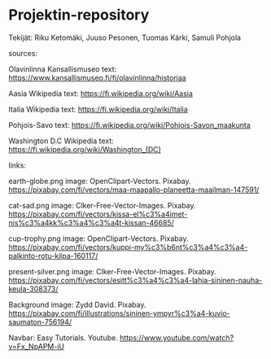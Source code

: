 # Projektin-repository
Tekijät:
Riku Ketomäki, Juuso Pesonen, Tuomas Kärki, Samuli Pohjola

sources:

Olavinlinna Kansallismuseo text: https://www.kansallismuseo.fi/fi/olavinlinna/historiaa

Aasia Wikipedia text: https://fi.wikipedia.org/wiki/Aasia

Italia Wikipedia text: https://fi.wikipedia.org/wiki/Italia

Pohjois-Savo text: https://fi.wikipedia.org/wiki/Pohjois-Savon_maakunta

Washington D.C Wikipedia text: https://fi.wikipedia.org/wiki/Washington_(DC)

links:

earth-globe.png image: OpenClipart-Vectors. Pixabay. https://pixabay.com/fi/vectors/maa-maapallo-planeetta-maailman-147591/

cat-sad.png image: Clker-Free-Vector-Images. Pixabay. https://pixabay.com/fi/vectors/kissa-el%c3%a4imet-nis%c3%a4kk%c3%a4%c3%a4t-kissan-46685/

cup-trophy.png image: OpenClipart-Vectors. Pixabay. https://pixabay.com/fi/vectors/kuppi-my%c3%b6nt%c3%a4%c3%a4-palkinto-rotu-kilpa-160117/

present-silver.png image: Clker-Free-Vector-Images. Pixabay. https://pixabay.com/fi/vectors/esitt%c3%a4%c3%a4-lahja-sininen-nauha-keula-308373/

Background image: Zydd David. Pixabay. https://pixabay.com/fi/illustrations/sininen-ympyr%c3%a4-kuvio-saumaton-756194/

Navbar: Easy Tutorials. Youtube. https://www.youtube.com/watch?v=Fx_NpAPM-iU